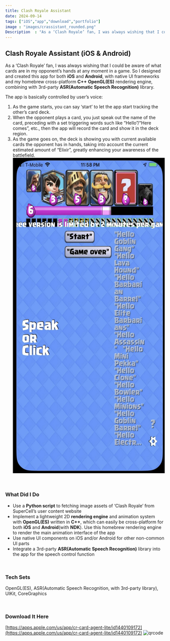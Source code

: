 ```yaml
---
title: Clash Royale Assistant
date: 2024-09-14
tags: ["iOS","app","download","portfolio"]
image : "images/crassistant_rounded.png"
Description  : "As a ‘Clash Royale’ fan, I was always wishing that I could be aware of what cards are in my opponent’s hands at any moment in a game. So I designed and created this app..."
---
```


## Clash Royale Assistant (iOS & Android)

As a ‘Clash Royale’ fan, I was always wishing that I could be aware of what cards are in my opponent’s hands at any moment in a game. So I designed and created this app for both **iOS** and **Android**, with native UI frameworks and my homebrew cross-platform **C++** **OpenGL(ES)** rendering engine, combining with 3rd-party **ASR(Automatic Speech Recognition)** library.

The app is basically controlled by user’s voice: 
1. As the game starts, you can say ‘start’ to let the app start tracking the other’s card deck. 
2. When the opponent plays a card, you just speak out the name of the card, preceding with a set triggering words such like “Hello”/“Here comes”, etc., then the app will record the card and show it in the deck region. 
3. As the game goes on, the deck is showing you with current available cards the opponent has in hands, taking into account the current estimated amount of “Elixir”, greatly enhancing your awareness of the battlefield.
![screenshot](images/crassist_scrshot-1.jpg)

``` ```
### What Did I Do
- Use a **Python script** to fetching image assets of ‘Clash Royale’ from SuperCell’s user content website
- Implement a lightweight 2D **rendering engine** and animation system with **OpenGL(ES)** written in **C++**, which can easily be cross-platform for both **iOS** and **Android**(with **NDK**). Use this homebrew rendering engine to render the main animation interface of the app
- Use native UI components on iOS and/or Android for other non-common UI parts
- Integrate a 3rd-party **ASR(Automatic Speech Recognition)** library into the app for the speech control function

``` ```
### Tech Sets
OpenGL(ES), ASR(Automatic Speech Recognition, with 3rd-party library), UIKit, CoreGraphics

``` ```
### Download It Here
[https://apps.apple.com/us/app/cr-card-agent-lite/id1440109172](https://apps.apple.com/us/app/cr-card-agent-lite/id1440109172)
![qrcode](images/qr_clash-royale-assistant.jpg)


